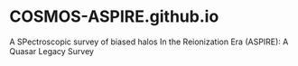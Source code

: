 # COSMOS-ASPIRE.github.io
A SPectroscopic survey of biased halos In the Reionization Era (ASPIRE): A Quasar Legacy Survey
